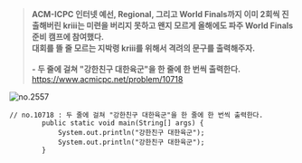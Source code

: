 > **ACM-ICPC 인터넷 예선, Regional, 그리고 World Finals까지 이미 2회씩 진출해버린 kriii는 미련을 버리지 못하고 왠지 모르게 올해에도 파주 World Finals 준비 캠프에 참여했다. <br> 대회를 뜰 줄 모르는 지박령 kriii를 위해서 격려의 문구를 출력해주자. <br><br> - 두 줄에 걸쳐 "강한친구 대한육군"을 한 줄에 한 번씩 출력한다.** <br>
https://www.acmicpc.net/problem/10718

![no.2557](https://img1.daumcdn.net/thumb/R1280x0/?scode=mtistory2&fname=https%3A%2F%2Fblog.kakaocdn.net%2Fdn%2FbZ8neO%2FbtrxkMhukAH%2F0KI9JVTeKpr7nixn233MGk%2Fimg.png "no.10718")

    // no.10718 : 두 줄에 걸쳐 "강한친구 대한육군"을 한 줄에 한 번씩 출력한다.
    		public static void main(String[] args) {
    			System.out.println("강한친구 대한육군");
    			System.out.println("강한친구 대한육군");
    		}
